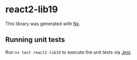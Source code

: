 # react2-lib19

This library was generated with [Nx](https://nx.dev).

## Running unit tests

Run `nx test react2-lib19` to execute the unit tests via [Jest](https://jestjs.io).
